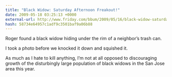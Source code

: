 ```yaml
---
title: "Black Widow: Saturday Afternoon Freakout!"
date: 2009-05-18 03:25:13 +0000
external-url: http://www.friday.com/bbum/2009/05/16/black-widow-saturday-afternoon-freakout/
hash: 58734e64957c1adf9c3501baf9a06b88
---
```



 Roger found a black widow hiding under the rim of a neighbor’s trash can.

I took a photo before we knocked it down and squished it.

As much as I hate to kill anything, I’m not at all opposed to discouraging growth of the disturbingly large population of black widows in the San Jose area this year.


